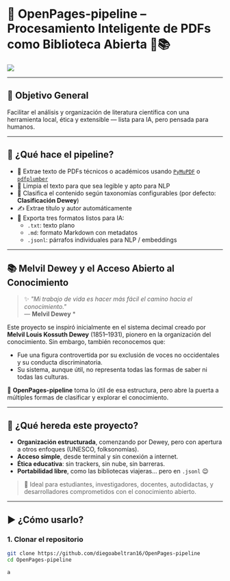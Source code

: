 # 📘 OpenPages-pipeline – Procesamiento Inteligente de PDFs como Biblioteca Abierta 🤖📚

![](https://github.com/diegoabeltran16/OpenPages-pipeline/actions/workflows/test.yml/badge.svg)

---

## 🎯 Objetivo General

Facilitar el análisis y organización de literatura científica con una herramienta local, ética y extensible — lista para IA, pero pensada para humanos.

---

## 🔧 ¿Qué hace el pipeline?

- 📄 Extrae texto de PDFs técnicos o académicos usando [`PyMuPDF`](https://pymupdf.readthedocs.io/en/latest/) o [`pdfplumber`](https://github.com/jsvine/pdfplumber)
- 🧹 Limpia el texto para que sea legible y apto para NLP
- 🧠 Clasifica el contenido según taxonomías configurables (por defecto: **Clasificación Dewey**)
- ✍️ Extrae título y autor automáticamente
- 💾 Exporta tres formatos listos para IA:
  - `.txt`: texto plano
  - `.md`: formato Markdown con metadatos
  - `.jsonl`: párrafos individuales para NLP / embeddings

---

## 📚 Melvil Dewey y el Acceso Abierto al Conocimiento

> ✨ *"Mi trabajo de vida es hacer más fácil el camino hacia el conocimiento."*  
> — **Melvil Dewey** *

Este proyecto se inspiró inicialmente en el sistema decimal creado por **Melvil Louis Kossuth Dewey** (1851–1931), pionero en la organización del conocimiento. Sin embargo, también reconocemos que:

- Fue una figura controvertida por su exclusión de voces no occidentales y su conducta discriminatoria.
- Su sistema, aunque útil, no representa todas las formas de saber ni todas las culturas.

🔄 **OpenPages-pipeline** toma lo útil de esa estructura, pero abre la puerta a múltiples formas de clasificar y explorar el conocimiento.

---

## 🌱 ¿Qué hereda este proyecto?

- **Organización estructurada**, comenzando por Dewey, pero con apertura a otros enfoques (UNESCO, folksonomías).
- **Acceso simple**, desde terminal y sin conexión a internet.
- **Ética educativa**: sin trackers, sin nube, sin barreras.
- **Portabilidad libre**, como las bibliotecas viajeras... pero en `.jsonl` 😉

> 🧠 Ideal para estudiantes, investigadores, docentes, autodidactas, y desarrolladores comprometidos con el conocimiento abierto.

---

## ▶️ ¿Cómo usarlo?

### 1. Clonar el repositorio
```bash
git clone https://github.com/diegoabeltran16/OpenPages-pipeline
cd OpenPages-pipeline

a